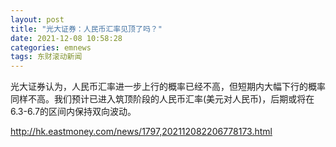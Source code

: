```yaml
---
layout: post
title: "光大证券：人民币汇率见顶了吗？"
date: 2021-12-08 10:58:28
categories: emnews
tags: 东财滚动新闻
---
```


光大证券认为，人民币汇率进一步上行的概率已经不高，但短期内大幅下行的概率同样不高。我们预计已进入筑顶阶段的人民币汇率(美元对人民币)，后期或将在6.3-6.7的区间内保持双向波动。

<http://hk.eastmoney.com/news/1797,202112082206778173.html>